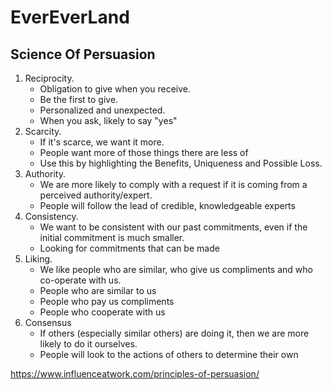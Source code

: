 # EverEverLand


## Science Of Persuasion

1. Reciprocity.
	* Obligation to give when you receive.
	* Be the first to give.
	* Personalized and unexpected.
	* When you ask, likely to say "yes"
2. Scarcity.
	* If it's scarce, we want it more.
	* People want more of those things there are less of
	* Use this by highlighting the Benefits, Uniqueness and Possible Loss.
3. Authority.
	* We are more likely to comply with a request if it is coming from a perceived authority/expert.
	* People will follow the lead of credible, knowledgeable experts
4. Consistency.
	* We want to be consistent with our past commitments, even if the initial commitment is much smaller.
	* Looking for commitments that can be made
5. Liking.
	* We like people who are similar, who give us compliments and who co-operate with us.
	* People who are similar to us
	* People who pay us compliments
	* People who cooperate with us
6. Consensus
	* If others (especially similar others) are doing it, then we are more likely to do it ourselves.
	* People will look to the actions of others to determine their own

https://www.influenceatwork.com/principles-of-persuasion/
